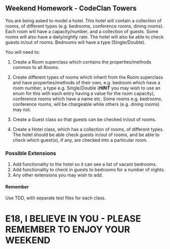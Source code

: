 ## Weekend Homework - CodeClan Towers


You are being asked to model a hotel. This hotel will contain a collection of rooms, of different types (e.g. bedrooms, conference rooms, dining rooms). Each room will have a capacity/number, and a collection of guests. Some rooms will also have a daily/nightly rate. The hotel will also be able to check guests in/out of rooms. Bedrooms will have a type (Single/Double).  

You will need to:

1. Create a Room superclass which contains the properties/methods common to all Rooms. 

2. Create different types of rooms which inherit from the Room superclass and have properties/methods of their own, e.g. bedroom which have a room number, a type e.g. Single/Double (___HINT___ you may wish to use an enum for this with each entry having a value for the room capacity), conference rooms which have a name etc. Some rooms e.g. bedrooms, conference rooms, will be chargeable while others (e.g. dining rooms) may not.

3. Create a Guest class so that guests can be checked in/out of rooms.

4. Create a Hotel class, which has a collection of rooms, of different types. The hotel should be able check guests in/out of rooms, and be able to check which guest(s), if any, are checked into a particular room.


### Possible Extensions

1. Add functionality to the hotel so it can see a list of vacant bedrooms.
2. Add functionality to check in guests to bedrooms for a number of nights.
3. Any other extensions you may wish to add.

#### Remember
Use TDD, with separate test files for each class.

# E18, I BELIEVE IN YOU - PLEASE REMEMBER TO ENJOY YOUR WEEKEND